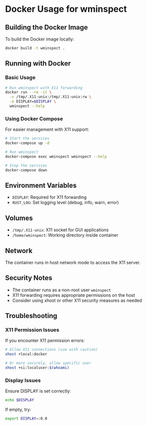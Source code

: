 # Docker Usage for wminspect

## Building the Docker Image

To build the Docker image locally:

```bash
docker build -t wminspect .
```

## Running with Docker

### Basic Usage

```bash
# Run wminspect with X11 forwarding
docker run --rm -it \
  -v /tmp/.X11-unix:/tmp/.X11-unix:rw \
  -e DISPLAY=$DISPLAY \
  wminspect --help
```

### Using Docker Compose

For easier management with X11 support:

```bash
# Start the services
docker-compose up -d

# Run wminspect
docker-compose exec wminspect wminspect --help

# Stop the services
docker-compose down
```

## Environment Variables

- `DISPLAY`: Required for X11 forwarding
- `RUST_LOG`: Set logging level (debug, info, warn, error)

## Volumes

- `/tmp/.X11-unix`: X11 socket for GUI applications
- `/home/wminspect`: Working directory inside container

## Network

The container runs in host network mode to access the X11 server.

## Security Notes

- The container runs as a non-root user `wminspect`
- X11 forwarding requires appropriate permissions on the host
- Consider using xhost or other X11 security measures as needed

## Troubleshooting

### X11 Permission Issues

If you encounter X11 permission errors:

```bash
# Allow X11 connections (use with caution)
xhost +local:docker

# Or more securely, allow specific user
xhost +si:localuser:$(whoami)
```

### Display Issues

Ensure DISPLAY is set correctly:

```bash
echo $DISPLAY
```

If empty, try:

```bash
export DISPLAY=:0.0
```
